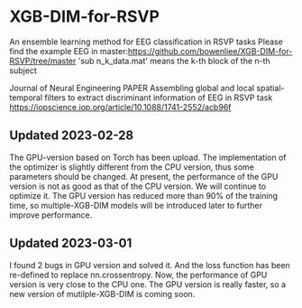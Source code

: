 # XGB-DIM-for-RSVP
An ensemble learning method for EEG classification in RSVP tasks
Please find the example EEG in master:https://github.com/bowenliee/XGB-DIM-for-RSVP/tree/master
'sub n_k_data.mat' means the k-th block of the n-th subject 

Journal of Neural Engineering
PAPER
Assembling global and local spatial-temporal filters to extract discriminant information of EEG in RSVP task
https://iopscience.iop.org/article/10.1088/1741-2552/acb96f

## Updated 2023-02-28
The GPU-version based on Torch has been upload. The implementation of the optimizer is slightly different from the CPU version, thus some parameters should be changed. At present, the performance of the GPU version is not as good as that of the CPU version. We will continue to optimize it. The GPU version has reduced more than 90% of the training time, so multiple-XGB-DIM models will be introduced later to further improve performance.

## Updated 2023-03-01
I found 2 bugs in GPU version and solved it. And the loss function has been re-defined to replace nn.crossentropy. 
Now, the performance of GPU version is very close to the CPU one. 
The GPU version is really faster, so a new version of mutilple-XGB-DIM is coming soon.

